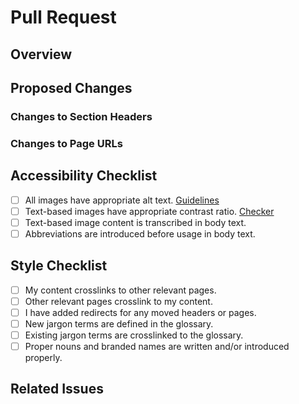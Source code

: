 # Pull Request

<!-- PLEASE READ THE COMMENTS BELOW -->

## Overview

<!-- Briefly summarize the proposed changes -->

## Proposed Changes

<!-- Provide specific details of what is changing -->

### Changes to Section Headers

<!--
Write down which headers have changed.

old-header -> new-header
-->

### Changes to Page URLs

<!--
Write down which pages have changed.

old/page.md -> new/page.md
-->

## Accessibility Checklist

- [ ] All images have appropriate alt text. [Guidelines](https://www.wcag.com/blog/good-alt-text-bad-alt-text-making-your-content-perceivable/)
- [ ] Text-based images have appropriate contrast ratio. [Checker](https://webaim.org/resources/contrastchecker/)
- [ ] Text-based image content is transcribed in body text.
- [ ] Abbreviations are introduced before usage in body text.

## Style Checklist

- [ ] My content crosslinks to other relevant pages.
- [ ] Other relevant pages crosslink to my content.
- [ ] I have added redirects for any moved headers or pages.
- [ ] New jargon terms are defined in the glossary.
- [ ] Existing jargon terms are crosslinked to the glossary.
- [ ] Proper nouns and branded names are written and/or introduced properly.

## Related Issues

<!--
Examples:
Fixes #123
Related to #101
-->
